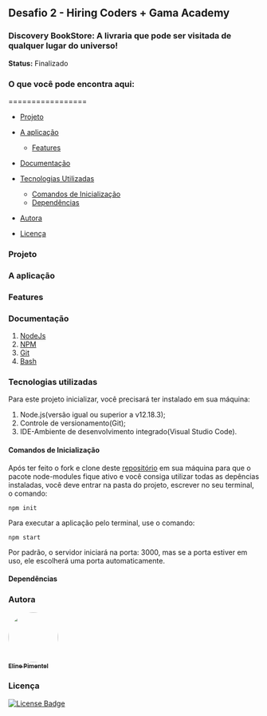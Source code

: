 ## Desafio 2 - Hiring Coders + Gama Academy

### Discovery BookStore: A livraria que pode ser visitada de qualquer lugar do universo!

**Status:** Finalizado

### O que você pode encontra aqui:

=================
<!--ts-->

   * [Projeto](#Projeto)

   * [A aplicação](#A-aplicação)
        * [Features](#Features)

   * [Documentação](#Documentação)

   * [Tecnologias Utilizadas](#Tecnologias-Utilizadas)

     * [Comandos de Inicialização](#Comandos-de-inicialização) 
     * [Dependências](#Dependências)

   * [Autora](#Autora)

   * [Licença](#Licença)

 <!--te-->

### Projeto
### A aplicação
### Features


### Documentação

1. [NodeJs](https://nodejs.org/en/docs/)
2. [NPM](https://docs.npmjs.com/)
3. [Git](https://git-scm.com/doc)
4. [Bash](https://www.atlassian.com/git/tutorials/git-bash)



### Tecnologias utilizadas   

Para este projeto inicializar, você precisará ter instalado em sua máquina:

1. Node.js(versão igual ou superior a v12.18.3);
2. Controle de versionamento(Git);
3. IDE-Ambiente de desenvolvimento integrado(Visual Studio Code).

#### Comandos de Inicialização

Após ter feito o fork e clone deste [repositório](https://github.com/eline-create/projetoFinal.git) em sua máquina para que o pacote node-modules fique ativo e você consiga utilizar todas as depências instaladas, você deve entrar na pasta do projeto, escrever no seu terminal, o comando:

```
npm init
```
Para executar a aplicação pelo terminal, use o comando:

```
npm start
```
Por padrão, o servidor iniciará na porta: 3000, mas se a porta estiver em uso, ele escolherá uma porta automaticamente.

#### Dependências

### Autora

<a href="https://github.com/eline-create">
 <img style="border-radius: 50%;" src="https://avatars0.githubusercontent.com/u/68877353?s=460&u=b3872c3c1f3f726e4a3195e4e46054019e90c962&v=4" width="100px;" alt=""/>
 <br />
 <sub><b>Eline Pimentel</b></sub></a> 

### Licença
[![License Badge](https://img.shields.io/github/license/eline-create/projetoFinal?style=plastic)](License.md)


